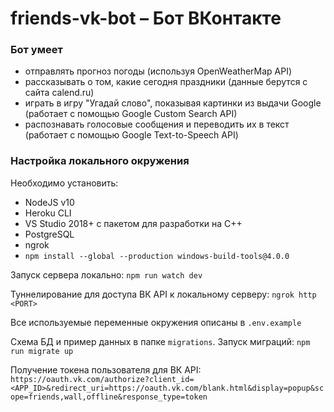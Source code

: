 # friends-vk-bot &ndash; Бот ВКонтакте

### Бот умеет
- отправлять прогноз погоды (используя OpenWeatherMap API)
- рассказывать о том, какие сегодня праздники (данные берутся с сайта calend.ru)
- играть в игру "Угадай слово", показывая картинки из выдачи Google (работает с помощью Google Custom Search API)
- распознавать голосовые сообщения и переводить их в текст (работает с помощью Google Text-to-Speech API)

### Настройка локального окружения

Необходимо установить:
- NodeJS v10
- Heroku CLI
- VS Studio 2018+ с пакетом для разработки на C++
- PostgreSQL
- ngrok
- ```npm install --global --production windows-build-tools@4.0.0```

Запуск сервера локально: ```npm run watch dev```

Туннелирование для доступа ВК API к локальному серверу: ```ngrok http <PORT>```

Все используемые переменные окружения описаны в `.env.example`

Схема БД и пример данных в папке `migrations`. Запуск миграций: `npm run migrate up`

Получение токена пользователя для ВК API: `https://oauth.vk.com/authorize?client_id=<APP_ID>&redirect_uri=https://oauth.vk.com/blank.html&display=popup&scope=friends,wall,offline&response_type=token`
